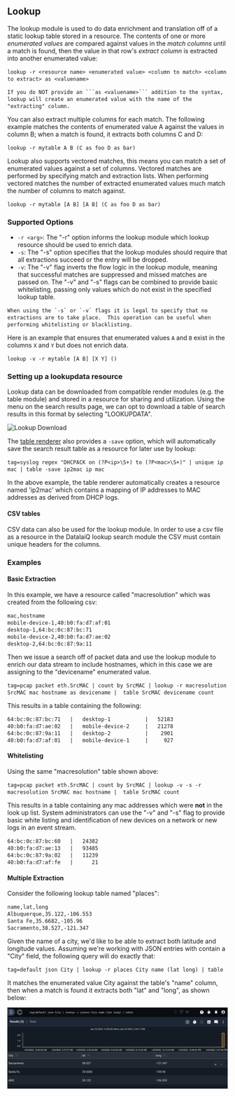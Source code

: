 ## Lookup

The lookup module is used to do data enrichment and translation off of a static lookup table stored in a resource. The contents of one or more *enumerated values* are compared against values in the *match columns* until a match is found, then the value in that row's *extract column* is extracted into another enumerated value:

```
lookup -r <resource name> <enumerated value> <column to match> <column to extract> as <valuename>
```

```{note}
If you do NOT provide an ```as <valuename>``` addition to the syntax, lookup will create an enumerated value with the name of the "extracting" column.
```

You can also extract multiple columns for each match. The following example matches the contents of enumerated value A against the values in column B; when a match is found, it extracts both columns C and D:

```
lookup -r mytable A B (C as foo D as bar)
```

Lookup also supports vectored matches, this means you can match a set of enumerated values against a set of columns.  Vectored matches are performed by specifying match and extraction lists.  When performing vectored matches the number of extracted enumerated values much match the number of columns to match against.

```
lookup -r mytable [A B] [A B] (C as foo D as bar)
```

### Supported Options
* `-r <arg>`: The "-r" option informs the lookup module which lookup resource should be used to enrich data.
* `-s`: The "-s" option specifies that the lookup modules should require that all extractions succeed or the entry will be dropped.
* `-v`: The "-v" flag inverts the flow logic in the lookup module, meaning that successful matches are suppressed and missed matches are passed on.  The "-v" and "-s" flags can be combined to provide basic whitelisting, passing only values which do not exist in the specified lookup table.

```{note}
When using the `-s` or `-v` flags it is legal to specify that no extractions are to take place.  This operation can be useful when performing whitelisting or blacklisting.
```

Here is an example that ensures that enumerated values `A` and `B` exist in the columns `X` and `Y` but does not enrich data.

```
lookup -v -r mytable [A B] [X Y] ()
```

### Setting up a lookupdata resource

Lookup data can be downloaded from compatible render modules (e.g. the table module) and stored in a resource for sharing and utilization. Using the menu on the search results page, we can opt to download a table of search results in this format by selecting "LOOKUPDATA".

![Lookup Download](lookup-download.png)

The [table renderer](/search/table/table) also provides a `-save` option, which will automatically save the search result table as a resource for later use by lookup:

```gravwell
tag=syslog regex "DHCPACK on (?P<ip>\S+) to (?P<mac>\S+)" | unique ip mac | table -save ip2mac ip mac
```

In the above example, the table renderer automatically creates a resource named 'ip2mac' which contains a mapping of IP addresses to MAC addresses as derived from DHCP logs.

#### CSV tables

CSV data can also be used for the lookup module. In order to use a csv file as a resource in the DatalaiQ lookup search module the CSV must contain unique headers for the columns.

### Examples

#### Basic Extraction

In this example, we have a resource called "macresolution" which was created from the following csv:
```
mac,hostname
mobile-device-1,40:b0:fa:d7:af:01
desktop-1,64:bc:0c:87:bc:71
mobile-device-2,40:b0:fa:d7:ae:02
desktop-2,64:bc:0c:87:9a:11
```

Then we issue a search off of packet data and use the lookup module to enrich our data stream to include hostnames, which in this case we are assigning to the "devicename" enumerated value.

```gravwell
tag=pcap packet eth.SrcMAC | count by SrcMAC | lookup -r macresolution SrcMAC mac hostname as devicename |  table SrcMAC devicename count
```

This results in a table containing the following:

```
64:bc:0c:87:bc:71	|	desktop-1       	|	52183
40:b0:fa:d7:ae:02	|	mobile-device-2 	|	21278
64:bc:0c:87:9a:11	|	desktop-2       	|	 2901
40:b0:fa:d7:af:01	|	mobile-device-1 	|	  927
```

#### Whitelisting

Using the same "macresolution" table shown above:

```gravwell
tag=pcap packet eth.SrcMAC | count by SrcMAC | lookup -v -s -r macresolution SrcMAC mac hostname |  table SrcMAC count
```

This results in a table containing any mac addresses which were **not** in the look up list.  System administrators can use the "-v" and "-s" flag to provide basic white listing and identification of new devices on a network or new logs in an event stream.

```
64:bc:0c:87:bc:60	|	24382
40:b0:fa:d7:ae:13	|	93485
64:bc:0c:87:9a:02	|	11239
40:b0:fa:d7:af:fe	|	   21
```

#### Multiple Extraction

Consider the following lookup table named "places":

```
name,lat,long
Albuquerque,35.122,-106.553
Santa Fe,35.6682,-105.96
Sacramento,38.527,-121.347
```

Given the name of a city, we'd like to be able to extract both latitude and longitude values. Assuming we're working with JSON entries with contain a "City" field, the following query will do exactly that:

```gravwell
tag=default json City | lookup -r places City name (lat long) | table
```

It matches the enumerated value City against the table's "name" column, then when a match is found it extracts both "lat" and "long", as shown below:

![](city.png)
